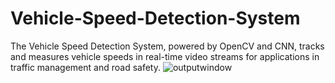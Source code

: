 # Vehicle-Speed-Detection-System
 The Vehicle Speed Detection System, powered by OpenCV and CNN, tracks and measures vehicle speeds in real-time video streams for applications in traffic management and road safety.
![outputwindow](https://github.com/Harshil105/Vehicle-Speed-Detection-System/assets/140583584/8c4938a6-c190-4762-b797-cee4deab3a6c)
